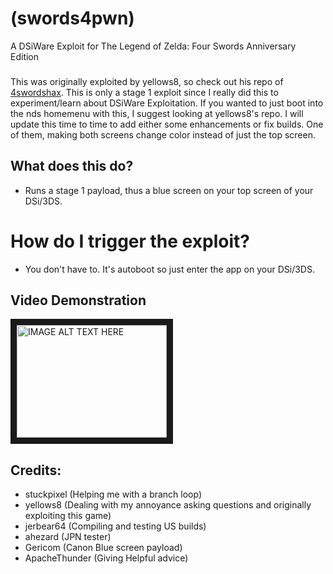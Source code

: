 # (swords4pwn)
A DSiWare Exploit for The Legend of Zelda: Four Swords Anniversary Edition
###
This was originally exploited by yellows8, so check out his repo of <a href="https://github.com/yellows8/dsi/">4swordshax</a>.
This is only a stage 1 exploit since I really did this to experiment/learn about DSiWare Exploitation. If you wanted to just boot into the nds homemenu with this, I suggest looking at yellows8's repo.
I will update this time to time to add either some enhancements or fix builds. One of them, making both screens change color instead of just the top screen.
###
## What does this do?
* Runs a stage 1 payload, thus a blue screen on your top screen of your DSi/3DS.
###
# How do I trigger the exploit?
* You don't have to. It's autoboot so just enter the app on your DSi/3DS.
###
## Video Demonstration
<a href="https://www.youtube.com/watch?v=ti46hnb18vY
" target="_blank"><img src="http://img.youtube.com/vi/ti46hnb18vY/0.jpg" 
alt="IMAGE ALT TEXT HERE" width="240" height="180" border="10" /></a>
###
## Credits:
* stuckpixel (Helping me with a branch loop)
* yellows8 (Dealing with my annoyance asking questions and originally exploiting this game)
* jerbear64 (Compiling and testing US builds)
* ahezard (JPN tester)
* Gericom (Canon Blue screen payload)
* ApacheThunder (Giving Helpful advice)
